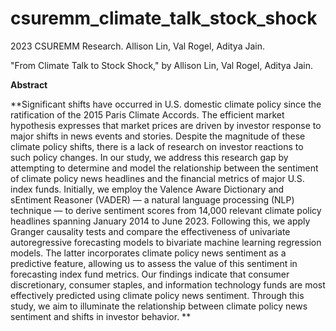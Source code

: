 # csuremm_climate_talk_stock_shock
2023 CSUREMM Research. Allison Lin, Val Rogel, Aditya Jain.

"From Climate Talk to Stock Shock," by Allison Lin, Val Rogel, Aditya Jain.

**Abstract**

**Significant shifts have occurred in U.S. domestic climate policy since the ratification of the
2015 Paris Climate Accords. The efficient market hypothesis expresses that market prices
are driven by investor response to major shifts in news events and stories. Despite the
magnitude of these climate policy shifts, there is a lack of research on investor reactions to
such policy changes. In our study, we address this research gap by attempting to determine
and model the relationship between the sentiment of climate policy news headlines and the
financial metrics of major U.S. index funds. Initially, we employ the Valence Aware
Dictionary and sEntiment Reasoner (VADER) — a natural language processing (NLP)
technique — to derive sentiment scores from 14,000 relevant climate policy headlines
spanning January 2014 to June 2023. Following this, we apply Granger causality tests and
compare the effectiveness of univariate autoregressive forecasting models to bivariate
machine learning regression models. The latter incorporates climate policy news sentiment
as a predictive feature, allowing us to assess the value of this sentiment in forecasting index
fund metrics. Our findings indicate that consumer discretionary, consumer staples, and
information technology funds are most effectively predicted using climate policy news
sentiment. Through this study, we aim to illuminate the relationship between climate
policy news sentiment and shifts in investor behavior.
**
